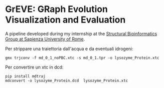 # GrEVE: GRaph Evolution Visualization and Evaluation

A pipeline developed during my internship at the [Structural Bioinformatics Group at Sapienza University of Rome](https://schubert.bio.uniroma1.it/index.html).

Per strippare una traiettoria dall'acqua e da eventuali idrogeni:

```
gmx trjconv -f md_0_1_noPBC.xtc -s md_0_1.tpr -o lysozyme_Protein.xtc
```

Per convertire un xtc in dcd:

```
pip install mdtraj
mdconvert -o lysozyme_Protein.dcd  lysozyme_Protein.xtc
```
